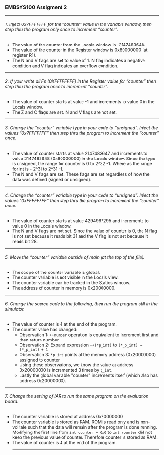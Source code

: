 ### EMBSYS100 Assigment 2
<hr>

###### 1. Inject 0x7FFFFFFF for the “counter” value in the variable window, then step thru the program only once to increment “counter”.
  - The value of the counter from the Locals window is -2147483648.
  - The value of the counter in the Register window is 0x80000000 (at register R1).
  - The N and V flags are set to value of 1. N flag indicates a negative condition and V flag indicates an overflow condition.
<hr>

###### 2. If your write all Fs (0XFFFFFFFF) in the Register value for “counter” then step thru the program once to increment “counter”.
  - The value of counter starts at value -1 and increments to value 0 in the Locals window.
  - The Z and C flags are set. N and V flags are not set. 
  <hr>
  
###### 3. Change the “counter” variable type in your code to “unsigned”. Inject the values “0x7FFFFFFF” then step thru the program to increment the “counter” once.
  - The value of counter starts at value 2147483647 and increments to value 2147483648 (0x80000000) in the Locals window. Since the type is unsigned, the range for counter is 0 to  2^32 -1. Where as the range for int is - 2^31 to 2^31 -1.
  - The N and V flags are set. These flags are set regardless of how the data was defined (signed or unsigned).
  <hr>
  
###### 4. Change the “counter” variable type in your code to “unsigned”. Inject the values “0xFFFFFFFF” then step thru the program to increment the “counter” once.
  - The value of counter starts at value 4294967295 and increments to value 0 in the Locals window.
  - The N and V flags are not set. Since the value of counter is 0, the N flag is not set because it reads bit 31 and the V flag is not set because it reads bit 28.
  <hr>

###### 5. Move the “counter” variable outside of main (at the top of the file).
  - The scope of the counter variable is global.
  - The counter variable is not visible in the Locals view.
  - The counter variable can be tracked in the Statics window.
  - The address of counter in memory is 0x20000000.
  <hr>
  
###### 6. Change the source code to the following, then run the program still in the simulator.
  - The value of counter is 4 at the end of the program.
  - The counter value has changed:
    - Observation 1: `++number` operation is equivalent to increment first and then return number
    - Observation 2: Expand expression `++(*p_int)` to `(*_p_int) = (*_p_int) + 1`
    - Observation 3: `*p_int` points at the memory address (0x20000000) assigned to counter 
    - Using these observations, we know the value at address 0x20000000 is incremented 3 times by `p_int`.
    - Lastly the global variable "counter" increments itself (which also has address 0x20000000).
  <hr>

###### 7. Change the setting of IAR to run the same program on the evaluation board.
  - The counter variable is stored at address 0x20000000.
  - The counter variable is stored as RAM. ROM is read only and is non-volitale such that the data will remain after the program is done running. Modifying the first line from `int counter = 0x0` to `int counter` did not keep the previous value of counter. Therefore counter is stored as RAM. 
  - The value of counter is 4 at the end of the program.
    <hr>
